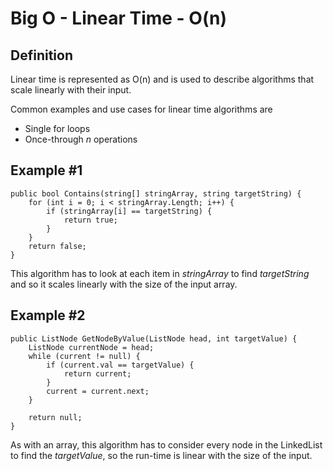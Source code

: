 # Big O - Linear Time - O(n)

## Definition

Linear time is represented as O(n) and is used to describe algorithms that scale linearly with their input.

Common examples and use cases for linear time algorithms are 
* Single for loops
* Once-through *n* operations

## Example #1

``` { .cs }
public bool Contains(string[] stringArray, string targetString) {
    for (int i = 0; i < stringArray.Length; i++) {
        if (stringArray[i] == targetString) {
            return true;
        }
    }
    return false;
}
```

This algorithm has to look at each item in *stringArray* to find *targetString* and so it scales linearly with the size of the input array.

## Example #2

``` { .cs }
public ListNode GetNodeByValue(ListNode head, int targetValue) {
    ListNode currentNode = head;
    while (current != null) {
        if (current.val == targetValue) {
            return current;
        }
        current = current.next;
    }

    return null;
}
```

As with an array, this algorithm has to consider every node in the LinkedList to find the *targetValue*, so the run-time is linear with the size of the input.
